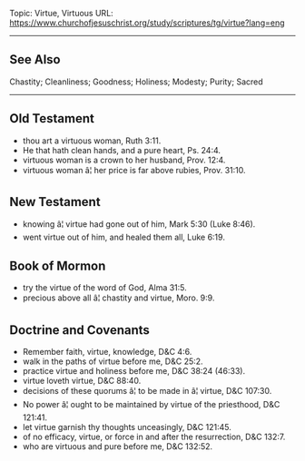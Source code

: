 Topic: Virtue, Virtuous
URL: https://www.churchofjesuschrist.org/study/scriptures/tg/virtue?lang=eng

---

## See Also

Chastity; Cleanliness; Goodness; Holiness; Modesty; Purity; Sacred

---

## Old Testament

- thou art a virtuous woman, Ruth 3:11.
- He that hath clean hands, and a pure heart, Ps. 24:4.
- virtuous woman is a crown to her husband, Prov. 12:4.
- virtuous woman â¦ her price is far above rubies, Prov. 31:10.

## New Testament

- knowing â¦ virtue had gone out of him, Mark 5:30 (Luke 8:46).
- went virtue out of him, and healed them all, Luke 6:19.

## Book of Mormon

- try the virtue of the word of God, Alma 31:5.
- precious above all â¦ chastity and virtue, Moro. 9:9.

## Doctrine and Covenants

- Remember faith, virtue, knowledge, D&C 4:6.
- walk in the paths of virtue before me, D&C 25:2.
- practice virtue and holiness before me, D&C 38:24 (46:33).
- virtue loveth virtue, D&C 88:40.
- decisions of these quorums â¦ to be made in â¦ virtue, D&C 107:30.
- No power â¦ ought to be maintained by virtue of the priesthood, D&C 121:41.
- let virtue garnish thy thoughts unceasingly, D&C 121:45.
- of no efficacy, virtue, or force in and after the resurrection, D&C 132:7.
- who are virtuous and pure before me, D&C 132:52.

